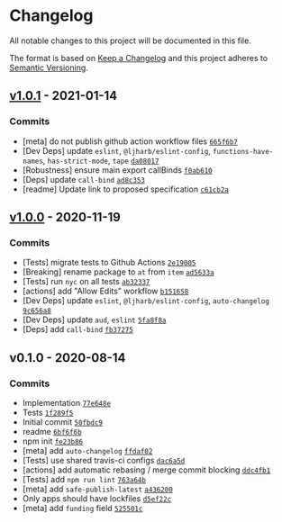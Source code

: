 # Changelog

All notable changes to this project will be documented in this file.

The format is based on [Keep a Changelog](https://keepachangelog.com/en/1.0.0/)
and this project adheres to [Semantic Versioning](https://semver.org/spec/v2.0.0.html).

## [v1.0.1](https://github.com/es-shims/Array.prototype.at/compare/v1.0.0...v1.0.1) - 2021-01-14

### Commits

- [meta] do not publish github action workflow files [`665f6b7`](https://github.com/es-shims/Array.prototype.at/commit/665f6b766fbfbd6d30fa6da6df8866cd37d8640e)
- [Dev Deps] update `eslint`, `@ljharb/eslint-config`, `functions-have-names`, `has-strict-mode`, `tape` [`da08017`](https://github.com/es-shims/Array.prototype.at/commit/da080173d5f8c60f34a17b4570474ea47307c7ac)
- [Robustness] ensure main export callBinds [`f0ab610`](https://github.com/es-shims/Array.prototype.at/commit/f0ab6105d48f9ee8d899fcd066611478677a35ff)
- [Deps] update `call-bind` [`ad8c353`](https://github.com/es-shims/Array.prototype.at/commit/ad8c353a35f6c30b162f56a12a0e53cbd90545b8)
- [readme] Update link to proposed specification [`c61cb2a`](https://github.com/es-shims/Array.prototype.at/commit/c61cb2a0222b1b2c94a94a5fe2159df6cef20df7)

## [v1.0.0](https://github.com/es-shims/Array.prototype.at/compare/v0.1.0...v1.0.0) - 2020-11-19

### Commits

- [Tests] migrate tests to Github Actions [`2e19005`](https://github.com/es-shims/Array.prototype.at/commit/2e1900557de3d535b2f98d4acdfcc168a0d2493b)
- [Breaking] rename package to `at` from `item` [`ad5633a`](https://github.com/es-shims/Array.prototype.at/commit/ad5633a5e65e120f88bdec0218ba12f6877d28fa)
- [Tests] run `nyc` on all tests [`ab32337`](https://github.com/es-shims/Array.prototype.at/commit/ab32337a861741cc6f8fa47cd345f1f49f65f412)
- [actions] add "Allow Edits" workflow [`b151658`](https://github.com/es-shims/Array.prototype.at/commit/b15165887970616e71b3f365e1c2c5da3c9531ae)
- [Dev Deps] update `eslint`, `@ljharb/eslint-config`, `auto-changelog` [`9c656a8`](https://github.com/es-shims/Array.prototype.at/commit/9c656a8ddab82c9f047bb1efa0523cc63d3fded7)
- [Dev Deps] update `aud`, `eslint` [`5fa8f8a`](https://github.com/es-shims/Array.prototype.at/commit/5fa8f8afd2cd3ee74d193404363a3947a1ec3730)
- [Deps] add `call-bind` [`fb37275`](https://github.com/es-shims/Array.prototype.at/commit/fb37275bcd07b06175194937a28fc9b65fe57f89)

## v0.1.0 - 2020-08-14

### Commits

- Implementation [`77e648e`](https://github.com/es-shims/Array.prototype.at/commit/77e648ea2c5ef2236c248691abca94cae1188fa9)
- Tests [`1f289f5`](https://github.com/es-shims/Array.prototype.at/commit/1f289f563e08b6228da6c939281f4597ab82cead)
- Initial commit [`50fbdc9`](https://github.com/es-shims/Array.prototype.at/commit/50fbdc951d03131b11a3a1b6fe0dd9ca06587909)
- readme [`6bf6f6b`](https://github.com/es-shims/Array.prototype.at/commit/6bf6f6b639cdbccb2e1dd7d5f713ce5d60eda2f5)
- npm init [`fe23b86`](https://github.com/es-shims/Array.prototype.at/commit/fe23b8692a026659562b2924e2372cd2f811c41c)
- [meta] add `auto-changelog` [`ffdaf02`](https://github.com/es-shims/Array.prototype.at/commit/ffdaf02675b96bafb959725d2651e19ab7cd9d22)
- [Tests] use shared travis-ci configs [`dac6a5d`](https://github.com/es-shims/Array.prototype.at/commit/dac6a5dc266bc3b89192260b992c4dc90b36db8f)
- [actions] add automatic rebasing / merge commit blocking [`ddc4fb1`](https://github.com/es-shims/Array.prototype.at/commit/ddc4fb1b0f47b3b4719e6efab8a3160cff4b35f3)
- [Tests] add `npm run lint` [`763a64b`](https://github.com/es-shims/Array.prototype.at/commit/763a64bc2807b8934c4c204e9aa061e6c1f0b03c)
- [meta] add `safe-publish-latest` [`a436200`](https://github.com/es-shims/Array.prototype.at/commit/a436200718842597cc8c11e5848ca54cf803e430)
- Only apps should have lockfiles [`d5ef22c`](https://github.com/es-shims/Array.prototype.at/commit/d5ef22c0145201b3667eb37e3b5d024604e02176)
- [meta] add `funding` field [`525501c`](https://github.com/es-shims/Array.prototype.at/commit/525501c562674cecfb583bdf5984d888e4cdb3fc)

